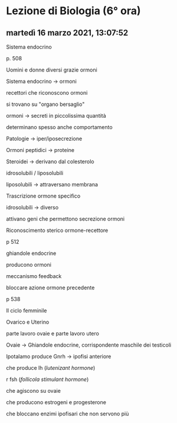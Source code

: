# Lezione di Biologia (6° ora)

## martedì 16 marzo 2021, 13:07:52

Sistema endocrino 

p. 508

Uomini e donne diversi grazie ormoni

Sistema endocrino -> ormoni

recettori che riconoscono ormoni

si trovano su "organo bersaglio"

ormoni -> secreti in piccolissima quantità

determinano spesso anche comportamento



Patologie -> iper/iposecrezione

Ormoni peptidici -> proteine

Steroidei -> derivano dal colesterolo



idrosolubili / liposolubili

liposolubili -> attraversano membrana

Trascrizione ormone specifico



idrosolubili -> diverso





attivano geni che permettono secrezione ormoni



Riconoscimento sterico ormone-recettore



p 512 

ghiandole endocrine

producono ormoni



meccanismo feedback 

bloccare azione ormone precedente

p 538



Il ciclo femminile



Ovarico e Uterino



parte lavoro ovaie e parte lavoro utero



Ovaie -> Ghiandole endocrine, corrispondente maschile dei testicoli



Ipotalamo produce Gnrh -> ipofisi anteriore

che produce lh (*lutenizant hormone*)

r fsh (*follicola stimulant hormone*)

che agiscono su ovaie

che producono estrogeni e progesterone

che bloccano enzimi ipofisari che non servono più